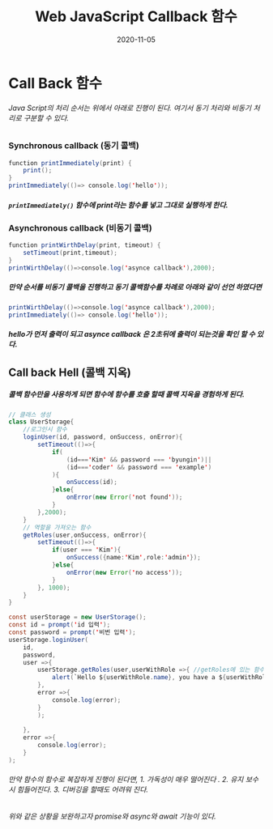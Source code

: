﻿---
layout: post
title:  "Web JavaScript Callback 함수"
date:   2020-11-05
categories: [JavaScript]
---

# Call Back 함수

###### Java Script의 처리 순서는 위에서 아래로 진행이 된다. 여기서 동기 처리와 비동기 처리로 구분할 수 있다.

### Synchronous callback (동기 콜백)
```java script
function printImmediately(print) {
	print();
}
printImmediately(()=> console.log('hello'));
```
##### `printImmediately()` 함수에 print라는 함수를 넣고 그대로 실행하게 한다.

### Asynchronous callback (비동기 콜백)
```java script
function printWirthDelay(print, timeout) {
	setTimeout(print,timeout);
}
printWirthDelay(()=>console.log('asynce callback'),2000);
```
##### 만약 순서를 비동기 콜백을 진행하고 동기 콜백함수를 차례로 아래와 같이 선언 하였다면
```java script
printWirthDelay(()=>console.log('asynce callback'),2000);
printImmediately(()=> console.log('hello'));
```
##### hello가 먼저 출력이 되고 asynce callback 은 2초뒤에 출력이 되는것을 확인 할 수 있다.


## Call back Hell (콜백 지옥)

##### 콜백 함수만을 사용하게 되면 함수에 함수를 호출 할때 콜백 지옥을 경험하게 된다.
```java script
// 클래스 생성
class UserStorage{
	//로그인시 함수
	loginUser(id, password, onSuccess, onError){
		setTimeout(()=>{
			if(
				(id==='Kim' && password === 'byungin')||
				(id==='coder' && password === 'example')
			){
				onSuccess(id);
			}else{
				onError(new Error('not found'));
			}
		},2000);
	}
	// 역할을 가져오는 함수
	getRoles(user,onSuccess, onError){
		setTimeout(()=>{
			if(user === 'Kim'){
				onSuccess({name:'Kim',role:'admin'});
			}else{
				onError(new Error('no access'));
			}
		}, 1000);
	}
}

const userStorage = new UserStorage();
const id = prompt('id 입력');
const password = prompt('비번 입력');
userStorage.loginUser(
	id,
	password,
	user =>{ 
		userStorage.getRoles(user,userWithRole =>{ //getRoles에 있는 함수를 다시 실행하여 진행
			alert(`Hello ${userWithRole.name}, you have a ${userWithRole.role} role`);
		}, 
		error =>{
			console.log(error);
		}
		);
		
	},
	error =>{
		console.log(error);
	}
);
```

###### 만약 함수의 함수로 복잡하게 진행이 된다면, 1. 가독성이 매우 떨어진다 . 2. 유지 보수시 힘들어진다.  3. 디버깅을 할때도 어려워 진다.

###### 위와 같은 상황을 보완하고자 promise와 async와 await 기능이 있다.
